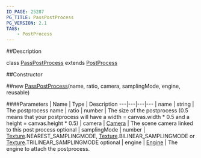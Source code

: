 ```yaml
---
ID_PAGE: 25287
PG_TITLE: PassPostProcess
PG_VERSION: 2.1
TAGS:
    - PostProcess
---
```

##Description

class [PassPostProcess](/classes/2.2/PassPostProcess) extends [PostProcess](/classes/2.2/PostProcess)



##Constructor

##new [PassPostProcess](/classes/2.2/PassPostProcess)(name, ratio, camera, samplingMode, engine, reusable)



####Parameters
 | Name | Type | Description
---|---|---|---
 | name | string |  The postprocess name
 | ratio | number |  The size of the postprocess (0.5 means that your postprocess will have a width = canvas.width * 0.5 and a height = canvas.height * 0.5)
 | camera | [Camera](/classes/2.2/Camera) |  The scene camera linked to this post process
optional | samplingMode | number |  [Texture](/classes/2.2/Texture).NEAREST_SAMPLINGMODE, [Texture](/classes/2.2/Texture).BILINEAR_SAMPLINGMODE or [Texture](/classes/2.2/Texture).TRILINEAR_SAMPLINGMODE
optional | engine | [Engine](/classes/2.2/Engine) |  The engine to attach the postprocess.
